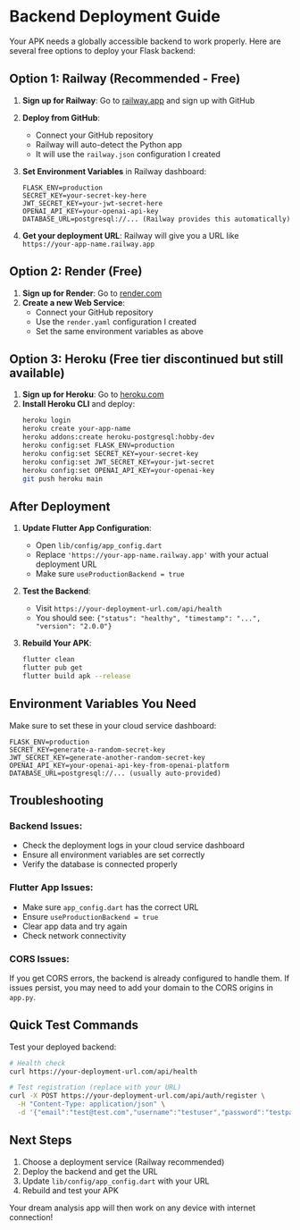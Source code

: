 # Backend Deployment Guide

Your APK needs a globally accessible backend to work properly. Here are several free options to deploy your Flask backend:

## Option 1: Railway (Recommended - Free)

1. **Sign up for Railway**: Go to [railway.app](https://railway.app) and sign up with GitHub
2. **Deploy from GitHub**:
   - Connect your GitHub repository
   - Railway will auto-detect the Python app
   - It will use the `railway.json` configuration I created

3. **Set Environment Variables** in Railway dashboard:
   ```
   FLASK_ENV=production
   SECRET_KEY=your-secret-key-here
   JWT_SECRET_KEY=your-jwt-secret-here
   OPENAI_API_KEY=your-openai-api-key
   DATABASE_URL=postgresql://... (Railway provides this automatically)
   ```

4. **Get your deployment URL**: Railway will give you a URL like `https://your-app-name.railway.app`

## Option 2: Render (Free)

1. **Sign up for Render**: Go to [render.com](https://render.com)
2. **Create a new Web Service**:
   - Connect your GitHub repository
   - Use the `render.yaml` configuration I created
   - Set the same environment variables as above

## Option 3: Heroku (Free tier discontinued but still available)

1. **Sign up for Heroku**: Go to [heroku.com](https://heroku.com)
2. **Install Heroku CLI** and deploy:
   ```bash
   heroku login
   heroku create your-app-name
   heroku addons:create heroku-postgresql:hobby-dev
   heroku config:set FLASK_ENV=production
   heroku config:set SECRET_KEY=your-secret-key
   heroku config:set JWT_SECRET_KEY=your-jwt-secret
   heroku config:set OPENAI_API_KEY=your-openai-key
   git push heroku main
   ```

## After Deployment

1. **Update Flutter App Configuration**:
   - Open `lib/config/app_config.dart`
   - Replace `'https://your-app-name.railway.app'` with your actual deployment URL
   - Make sure `useProductionBackend = true`

2. **Test the Backend**:
   - Visit `https://your-deployment-url.com/api/health`
   - You should see: `{"status": "healthy", "timestamp": "...", "version": "2.0.0"}`

3. **Rebuild Your APK**:
   ```bash
   flutter clean
   flutter pub get
   flutter build apk --release
   ```

## Environment Variables You Need

Make sure to set these in your cloud service dashboard:

```
FLASK_ENV=production
SECRET_KEY=generate-a-random-secret-key
JWT_SECRET_KEY=generate-another-random-secret-key
OPENAI_API_KEY=your-openai-api-key-from-openai-platform
DATABASE_URL=postgresql://... (usually auto-provided)
```

## Troubleshooting

### Backend Issues:
- Check the deployment logs in your cloud service dashboard
- Ensure all environment variables are set correctly
- Verify the database is connected properly

### Flutter App Issues:
- Make sure `app_config.dart` has the correct URL
- Ensure `useProductionBackend = true`
- Clear app data and try again
- Check network connectivity

### CORS Issues:
If you get CORS errors, the backend is already configured to handle them. If issues persist, you may need to add your domain to the CORS origins in `app.py`.

## Quick Test Commands

Test your deployed backend:
```bash
# Health check
curl https://your-deployment-url.com/api/health

# Test registration (replace with your URL)
curl -X POST https://your-deployment-url.com/api/auth/register \
  -H "Content-Type: application/json" \
  -d '{"email":"test@test.com","username":"testuser","password":"testpass123"}'
```

## Next Steps

1. Choose a deployment service (Railway recommended)
2. Deploy the backend and get the URL
3. Update `lib/config/app_config.dart` with your URL
4. Rebuild and test your APK

Your dream analysis app will then work on any device with internet connection! 